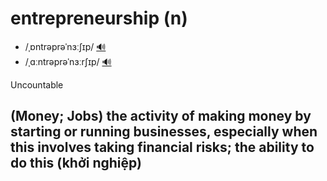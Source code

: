 # entrepreneurship (n)

- /ˌɒntrəprəˈnɜːʃɪp/ [🔊](https://www.oxfordlearnersdictionaries.com/media/english/uk_pron/e/ent/entre/entrepreneurship__gb_1.mp3)
- /ˌɑːntrəprəˈnɜːrʃɪp/ [🔊](https://www.oxfordlearnersdictionaries.com/media/english/us_pron/e/ent/entre/entrepreneurship__us_1.mp3)

Uncountable

## (Money; Jobs) the activity of making money by starting or running businesses, especially when this involves taking financial risks; the ability to do this (khởi nghiệp)